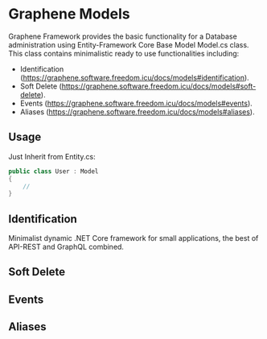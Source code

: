 # Graphene Models

Graphene Framework provides the basic functionality for a Database administration using Entity-Framework Core Base Model Model.cs class.
This class contains minimalistic ready to use functionalities including:

- Identification (https://graphene.software.freedom.icu/docs/models#identification).
- Soft Delete (https://graphene.software.freedom.icu/docs/models#soft-delete).
- Events (https://graphene.software.freedom.icu/docs/models#events).
- Aliases (https://graphene.software.freedom.icu/docs/models#aliases).

## Usage

Just Inherit from Entity.cs:
```c#
public class User : Model
{
	//
}
```

## Identification

Minimalist dynamic .NET Core framework for small applications, the best of API-REST and GraphQL combined.

## Soft Delete



## Events



## Aliases


